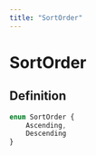 ```yaml
---
title: "SortOrder"
---
```


# SortOrder

## Definition

```ts
enum SortOrder {
    Ascending,
    Descending
}
```
